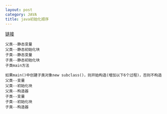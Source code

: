 ```yaml
---
layout: post
category: JAVA
title: java初始化顺序
---
```

[链接](https://www.cnblogs.com/Qian123/p/5713440.html)


    父类--静态变量
    父类--静态初始化块
    子类--静态变量
    子类--静态初始化块
    子类main方法

    如果main()中创建子类对象new subclass()，则开始构造(增加以下6个过程)，否则不构造
    父类--变量
    父类--初始化块
    父类--构造器
    子类--变量
    子类--初始化块
    子类--构造器
